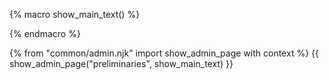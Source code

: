 {% macro show_main_text() %} 


<div id="admin-preliminaries-anchor"></div>
<div id="admin-preliminaries">
  <include src="preliminaries.md#main" />
</div>

{% endmacro %} 

{% from "common/admin.njk" import show_admin_page with context %}
{{ show_admin_page("preliminaries", show_main_text) }}
